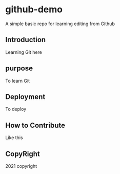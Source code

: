 # github-demo

A simple basic repo for learning editing from Github

## Introduction

Learning Git here

## purpose
To learn Git

## Deployment

To deploy

## How to Contribute
Like this

## CopyRight
2021 copyright
